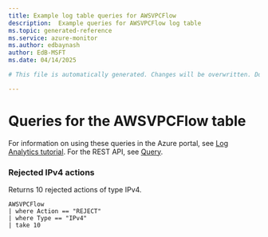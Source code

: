 ```yaml
---
title: Example log table queries for AWSVPCFlow
description:  Example queries for AWSVPCFlow log table
ms.topic: generated-reference
ms.service: azure-monitor
ms.author: edbaynash
author: EdB-MSFT
ms.date: 04/14/2025

# This file is automatically generated. Changes will be overwritten. Do not change this file directly. 

---
```


# Queries for the AWSVPCFlow table

For information on using these queries in the Azure portal, see [Log Analytics tutorial](/azure/azure-monitor/logs/log-analytics-tutorial). For the REST API, see [Query](/rest/api/loganalytics/query).


### Rejected IPv4 actions  


Returns 10 rejected actions of type IPv4.  

```query
AWSVPCFlow
| where Action == "REJECT"
| where Type == "IPv4"
| take 10
```


